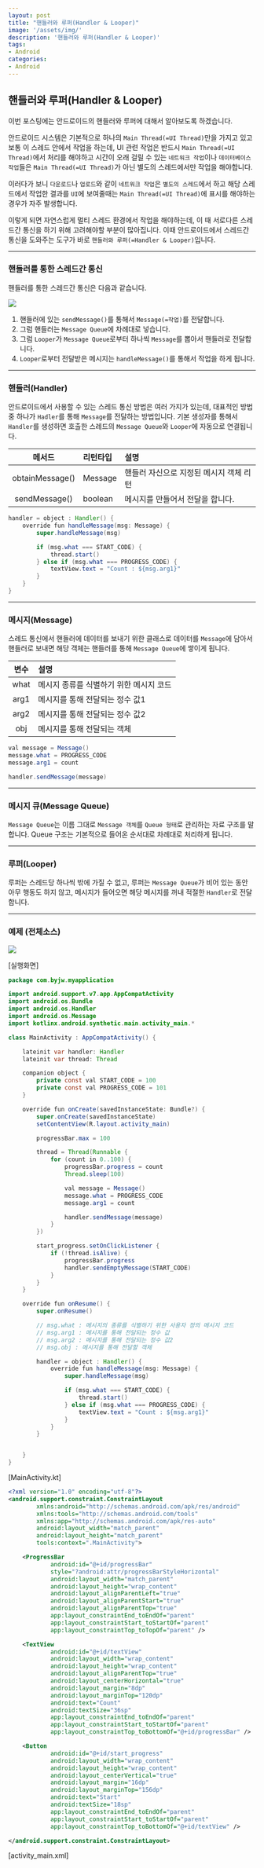 ```yaml
---
layout: post
title: "핸들러와 루퍼(Handler & Looper)"
image: '/assets/img/'
description: '핸들러와 루퍼(Handler & Looper)'
tags:
- Android
categories:
- Android
---
```


## 핸들러와 루퍼(Handler & Looper)

이번 포스팅에는 안드로이드의 핸들러와 루퍼에 대해서 알아보도록 하겠습니다.

안드로이드 시스템은 기본적으로 하나의 `Main Thread(=UI Thread)`만을 가지고 있고 보통 이 스레드 안에서 작업을 하는데, 
UI 관련 작업은 반드시 `Main Thread(=UI Thread)`에서 처리를 해야하고 시간이 오래 걸릴 수 있는
`네트워크 작업`이나 `데이터베이스 작업`들은 `Main Thread(=UI Thread)`가 아닌 별도의 스레드에서만 작업을 해야합니다.

이러다가 보니 `다운로드`나 `업로드`와 같이 `네트워크 작업`은 `별도의 스레드`에서 하고 해당 스레드에서 작업한 결과를 `UI`에 보여줄때는 `Main Thread(=UI Thread)`에
표시를 해야하는 경우가 자주 발생합니다.

이렇게 되면 자연스럽게 멀티 스레드 환경에서 작업을 해야하는데, 이 때 서로다른 스레드간 통신을 하기 위해 고려해야할 부분이 많아집니다. 이때 안드로이드에서 스레드간
통신을 도와주는 도구가 바로 `핸들러와 루퍼(=Handler & Looper)`입니다.

---

### 핸들러를 통한 스레드간 통신

핸들러를 통한 스레드간 통신은 다음과 같습니다. 

![](https://miro.medium.com/max/1000/1*cPvR6xzW8oSMhcUCaJNZ4w.png)

1. 핸들러에 있는 `sendMessage()`를 통해서 `Message(=작업)`를 전달합니다.
2. 그럼 핸들러는 `Message Queue`에 차례대로 넣습니다.
3. 그럼 `Looper`가 `Message Queue`로부터 하나씩 `Message`를 뽑아서 핸들러로 전달합니다.
4. `Looper`로부터 전달받은 메시지는 `handleMessage()`를 통해서 작업을 하게 됩니다.

---

### 핸들러(Handler)

안드로이드에서 사용할 수 있는 스레드 통신 방법은 여러 가지가 있는데, 대표적인 방법 중 하나가 `Hadler`를 통해 `Message`를 전달하는 방법입니다.
기본 생성자를 통해서 `Handler`를 생성하면 호출한 스레드의 `Message Queue`와 `Looper`에 자동으로 연결됩니다.

| 메서드 | 리턴타입 | 설명
| :---: | :--- | :---
| obtainMessage() | Message | 핸들러 자신으로 지정된 메시지 객체 리턴
| sendMessage() | boolean | 메시지를 만들어서 전달을 합니다.

```java
handler = object : Handler() {
    override fun handleMessage(msg: Message) {
        super.handleMessage(msg)

        if (msg.what === START_CODE) {
            thread.start()
        } else if (msg.what === PROGRESS_CODE) {
            textView.text = "Count : ${msg.arg1}"
        }
    }
}
```

---

### 메시지(Message)

스레드 통신에서 핸들러에 데이터를 보내기 위한 클래스로 데이터를 `Message`에 담아서 핸들러로 보내면 해당 객체는 핸들러를 통해
`Message Queue`에 쌓이게 됩니다.

| 변수 | 설명
| :---: | :---
| what | 메시지 종류를 식별하기 위한 메시지 코드
| arg1 | 메시지를 통해 전달되는 정수 값1
| arg2 | 메시지를 통해 전달되는 정수 값2
| obj | 메시지를 통해 전달되는 객체

```java
val message = Message()
message.what = PROGRESS_CODE
message.arg1 = count

handler.sendMessage(message)
```

---

### 메시지 큐(Message Queue)

`Message Queue`는 이름 그대로 `Message 객체`를 `Queue 형태`로 관리하는 자료 구조를 말합니다. Queue 구조는 기본적으로
들어온 순서대로 차례대로 처리하게 됩니다. 

---

### 루퍼(Looper)

루퍼는 스레드당 하나씩 밖에 가질 수 없고, 루퍼는 `Message Queue`가 비어 있는 동안 아무 행동도 하지 않고, 메시지가 들어오면 
해당 메시지를 꺼내 적절한 `Handler`로 전달합니다.


---

### 예제 (전체소스)

![](https://miro.medium.com/max/700/1*6viIFycFoaInx_pWfJuzjQ.png)

[실행화면]


```java
package com.byjw.myapplication

import android.support.v7.app.AppCompatActivity
import android.os.Bundle
import android.os.Handler
import android.os.Message
import kotlinx.android.synthetic.main.activity_main.*

class MainActivity : AppCompatActivity() {

    lateinit var handler: Handler
    lateinit var thread: Thread

    companion object {
        private const val START_CODE = 100
        private const val PROGRESS_CODE = 101
    }

    override fun onCreate(savedInstanceState: Bundle?) {
        super.onCreate(savedInstanceState)
        setContentView(R.layout.activity_main)

        progressBar.max = 100

        thread = Thread(Runnable {
            for (count in 0..100) {
                progressBar.progress = count
                Thread.sleep(100)

                val message = Message()
                message.what = PROGRESS_CODE
                message.arg1 = count

                handler.sendMessage(message)
            }
        })

        start_progress.setOnClickListener {
            if (!thread.isAlive) {
                progressBar.progress
                handler.sendEmptyMessage(START_CODE)
            }
        }
    }

    override fun onResume() {
        super.onResume()

        // msg.what : 메시지의 종류를 식별하기 위한 사용자 정의 메시지 코드
        // msg.arg1 : 메시지를 통해 전달되는 정수 값
        // msg.arg2 : 메시지를 통해 전달되는 정수 값2
        // msg.obj : 메시지를 통해 전달할 객체

        handler = object : Handler() {
            override fun handleMessage(msg: Message) {
                super.handleMessage(msg)

                if (msg.what === START_CODE) {
                    thread.start()
                } else if (msg.what === PROGRESS_CODE) {
                    textView.text = "Count : ${msg.arg1}"
                }
            }
        }


    }
}
```
[MainActivity.kt]


```xml
<?xml version="1.0" encoding="utf-8"?>
<android.support.constraint.ConstraintLayout
        xmlns:android="http://schemas.android.com/apk/res/android"
        xmlns:tools="http://schemas.android.com/tools"
        xmlns:app="http://schemas.android.com/apk/res-auto"
        android:layout_width="match_parent"
        android:layout_height="match_parent"
        tools:context=".MainActivity">

    <ProgressBar
            android:id="@+id/progressBar"
            style="?android:attr/progressBarStyleHorizontal"
            android:layout_width="match_parent"
            android:layout_height="wrap_content"
            android:layout_alignParentLeft="true"
            android:layout_alignParentStart="true"
            android:layout_alignParentTop="true"
            app:layout_constraintEnd_toEndOf="parent"
            app:layout_constraintStart_toStartOf="parent"
            app:layout_constraintTop_toTopOf="parent" />

    <TextView
            android:id="@+id/textView"
            android:layout_width="wrap_content"
            android:layout_height="wrap_content"
            android:layout_alignParentTop="true"
            android:layout_centerHorizontal="true"
            android:layout_margin="8dp"
            android:layout_marginTop="120dp"
            android:text="Count"
            android:textSize="36sp"
            app:layout_constraintEnd_toEndOf="parent"
            app:layout_constraintStart_toStartOf="parent"
            app:layout_constraintTop_toBottomOf="@+id/progressBar" />

    <Button
            android:id="@+id/start_progress"
            android:layout_width="wrap_content"
            android:layout_height="wrap_content"
            android:layout_centerVertical="true"
            android:layout_margin="16dp"
            android:layout_marginTop="156dp"
            android:text="Start"
            android:textSize="18sp"
            app:layout_constraintEnd_toEndOf="parent"
            app:layout_constraintStart_toStartOf="parent"
            app:layout_constraintTop_toBottomOf="@+id/textView" />

</android.support.constraint.ConstraintLayout>
```
[activity_main.xml]